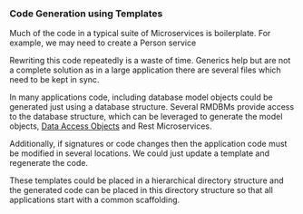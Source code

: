 ### Code Generation using Templates

Much of the code in a typical suite of Microservices is boilerplate.
For example, we may need to create a Person service 

Rewriting this code repeatedly is a waste of time. Generics help 
but are not a complete solution as in a large application there are 
several files which need to be kept in sync. 

In many applications code, including database model objects could be generated
just using a database structure. Several RMDBMs provide access to the
database structure, which can be leveraged to generate the model objects,
[Data Access Objects](https://en.wikipedia.org/wiki/Data_access_object) 
and Rest Microservices.

Additionally, if signatures  or code changes then the application code 
must be modified in several locations. We could just update a template
and regenerate the code. 

These templates could be placed in a hierarchical directory structure
and the generated code can be placed in this directory structure
so that all applications start with a common scaffolding. 

